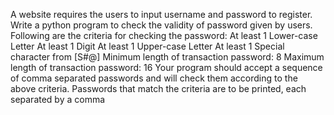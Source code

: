 A website requires the users to input username and password to register. Write a python program to check the validity of password given by users. Following are the criteria for checking the password:
At least 1 Lower-case Letter
At least 1 Digit
At least 1 Upper-case Letter
At least 1 Special character from [S#@] 
Minimum length of transaction password: 8
Maximum length of transaction password: 16 
Your program should accept a sequence of comma separated passwords and will check them according to the above criteria. Passwords that match the criteria are to be printed, each separated by a comma